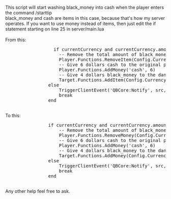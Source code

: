 This script will start washing black_money into cash when the player enters the command /starttip<br />
black_money and cash are items in this case, because that's how my server operates.  If you want to use money instead of items, then just edit the if statement starting on line 25 in server/main.lua<br /><br />
From this:<br />
<pre>
                  if currentCurrency and currentCurrency.amount >= 10 then
                    -- Remove the total amount of black_money from the player.
                    Player.Functions.RemoveItem(Config.Currency, 10)
                    -- Give 6 dollars cash to the original player.
                    Player.Functions.AddMoney('cash', 6)
                    -- Give 4 dollars black_money to the dancer/target player.
                    Target.Functions.AddItem(Config.Currency, 4)
                else
                    TriggerClientEvent('QBCore:Notify', src, 'Not enough currency to continue tipping.', 'error')
                    break
                end
</pre>
<br />
To this:<br />
<pre>
                if currentCurrency and currentCurrency.amount >= 10 then
                    -- Remove the total amount of black_money from the player.
                    Player.Functions.RemoveMoney(Config.Currency, 10)
                    -- Give 6 dollars cash to the original player.
                    Player.Functions.AddMoney('cash', 6)
                    -- Give 4 dollars black_money to the dancer/target player.
                    Target.Functions.AddMoney(Config.Currency, 4)
                else
                    TriggerClientEvent('QBCore:Notify', src, 'Not enough currency to continue tipping.', 'error')
                    break
                end
</pre>
<br />
Any other help feel free to ask.
